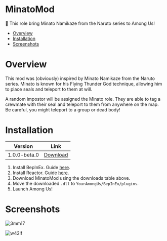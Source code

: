 # MinatoMod
👾 This role bring Minato Namikaze from the Naruto series to Among Us!

* [Overview](#Overview)
* [Installation](#Installation)
* [Screenshots](#Screenshots)

# Overview
This mod was (obviously) inspired by Minato Namikaze from the Naruto series. Minato is known for his Flying Thunder God technique, allowing him to place seals and teleport to them at will.

A random impostor will be assigned the Minato role. They are able to tag a crewmate with their seal and teleport to them from anywhere on the map. Be careful, you might teleport to a group or dead body!

# Installation
| Version | Link |
|-|-|
|  1.0.0-beta.0 | [Download](https://github.com/VACEfron/MinatoMod/releases/download/v1.0.0-beta.0/MinatoMod-2021.3.5s.dll) |

1) Install BepInEx. Guide [here](https://docs.reactor.gg/docs/basic/install_bepinex).
2) Install Reactor. Guide [here](https://docs.reactor.gg/docs/basic/install_reactor).
3) Download MinatoMod using the downloads table above.
4) Move the downloaded `.dll` to `YourAmongUs/BepInEx/plugins`.
5) Launch Among Us!

# Screenshots
![3mm17](https://user-images.githubusercontent.com/46462862/112727833-9a954300-8f24-11eb-8c50-5c5b000d7a8c.png)

![w42lf](https://user-images.githubusercontent.com/46462862/112727848-b13b9a00-8f24-11eb-8094-465a62d9d843.png)
